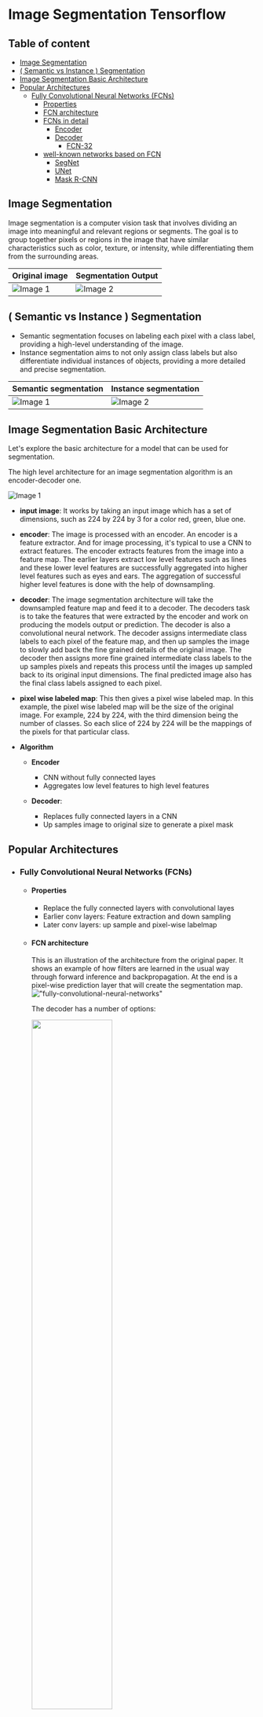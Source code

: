 # Image Segmentation Tensorflow



## Table of content

- [Image Segmentation](#image-segmentation)
- [( Semantic vs Instance ) Segmentation](#semantic-vs-instance-segmentation )
- [Image Segmentation Basic Architecture](#image-segmentation-basic-architecture)
- [Popular Architectures](#popular-architectures)
    - [Fully Convolutional Neural Networks (FCNs)](#fully-convolutional-neural-networks-fcns)
        - [Properties](#properties)
        - [FCN architecture](#fcn-architecture)
        - [FCNs in detail](#fcns-in-detail)
            - [Encoder](#encoder)
            - [Decoder](#decoder)
                - [FCN-32](#fcn-32)
        - [well-known networks based on FCN](#well-known-networks-based-on-fcn)
            - [SegNet](#segnet)
            - [UNet](#unet)
            - [Mask R-CNN](#mask-r-cnn)


## Image Segmentation

Image segmentation is a computer vision task that involves dividing an image into meaningful and relevant regions or segments. The goal is to group together pixels or regions in the image that have similar characteristics such as color, texture, or intensity, while differentiating them from the surrounding areas.


| Original image                               | Segmentation Output                          |
| -------------------------------------------  | -------------------------------------------- |
| ![Image 1](./files/image1.png)               | ![Image 2](./files/image2.png)               |


## ( Semantic vs Instance ) Segmentation 

- Semantic segmentation focuses on labeling each pixel with a class label, providing a high-level understanding of the image.
- Instance segmentation aims to not only assign class labels but also differentiate individual instances of objects, providing a more detailed and precise segmentation.


| Semantic segmentation                         | Instance segmentation                          |
| -------------------------------------------   | -------------------------------------------- |
| ![Image 1](./files/semantic-segmentation.jpeg)| ![Image 2](./files/instance-segmentation.jpeg)               |

## Image Segmentation Basic Architecture

Let's explore the basic architecture for a model that can be used for segmentation. 
 
The high level architecture for an image segmentation algorithm is an encoder-decoder one. 

![Image 1](./files/architecture.png)


 - **input image**: It works by taking an input image which has a set of dimensions, such as 224 by 224 by 3 for a color red, green, blue one. 
 - **encoder**: The image is processed with an encoder. An encoder is a feature extractor. And for image processing, it's typical to use a CNN to extract features. The encoder extracts features from the image into a feature map. The earlier layers extract low level features such as lines and these lower level features are successfully aggregated into higher level features such as eyes and ears. The aggregation of successful higher level features is done with the help of downsampling. 
 - **decoder**: The image segmentation architecture will take the downsampled feature map and feed it to a decoder. The decoders task is to take the features that were extracted by the encoder and work on producing the models output or prediction. The decoder is also a convolutional neural network. The decoder assigns intermediate class labels to each pixel of the feature map, and then up samples the image to slowly add back the fine grained details of the original image. The decoder then assigns more fine grained intermediate class labels to the up samples pixels and repeats this process until the images up sampled back to its original input dimensions. The final predicted image also has the final class labels assigned to each pixel.
- **pixel wise labeled map**: This then gives a pixel wise labeled map. In this example, the pixel wise labeled map will be the size of the original image. For example, 224 by 224, with the third dimension being the number of classes. So each slice of 224 by 224 will be the mappings of the pixels for that particular class.

- **Algorithm**

    - **Encoder**
        - CNN without fully connected layes
        - Aggregates low level features to high level features

    - **Decoder**: 
        - Replaces fully connected layers in a CNN
        - Up samples image to original size to generate a pixel mask

## Popular Architectures

- ### Fully Convolutional Neural Networks (FCNs)
    
    - #### Properties
        - Replace the fully connected layers with convolutional layes
        - Earlier conv layers: Feature extraction and down sampling
        - Later conv layers: up sample and pixel-wise labelmap

    - #### FCN architecture
        
        This is an illustration of the architecture from the original paper. It shows an example of how filters are learned in the usual way through forward inference and backpropagation. At the end is a pixel-wise prediction layer that will create the segmentation map.
        !["fully-convolutional-neural-networks"](./files/fully-convolutional-neural-networks.png)
        
        The decoder has a number of options:

        <img width="60%" src="./files/comparison-of-different-fcns.png"/>

        - Fully convolutional neural networks, encoders are feature extractors like the feature extracting layers using object detection models. So you can reuse the layers of well-known object detection models as the encoder of the fully connected network. For example, VGG16, ResNet 50, or MobileNet, have pre-trained feature extraction layers that you can use.
        - The decoder part of the FCN is usually called FCN-32, FCN-16 or FCN-8 with a number denotes the stride size during upsampling. You may recall that the stride in a convolutional layer determines how many pixels to shift the sliding window as it traverses the image. The smaller the stride, the more detailed the processing. The difference between the decoder architectures ends up effectively being the resolution of the final pixel map. You can see that here as the resolution improves, as the strike decreases from 32-16 and then to 8, and 8 is the closest to the ground truth
    
    - #### FCNs in detail:
        The model will learn the key features of the image using a CNN feature extractor, which is considered the encoder part of the model. As the image passes through convolutional layers, it gets downsampled. Then the output is passed to the decoder section of the model, which are additional convolutional layers. The decoder layers upsamples in the image step-by-step to its original dimensions so that we get a pixelwise labeling, also called pixel mask or segmentation mask of the original image.

        - ##### Encoder

            The encoder can use the convolutional layers of a traditional CNN architecture. Note that the fully connected layers of these traditional CNN models are used for classification in object detection tasks, so the encoder of the image segmentation models won't reuse those fully connected layers. Common architectures that it can reuse are VGG-16, ResNet-50, and MobileNet. But of course, you can design and use your own!

            <img width="70%" src="./files/encoder.png"/>

        - ##### Decoder

            What allows you to take the CNN from the encoder and turn it into an architecture that gives you image segmentation is the decoder. Popular decoders like that we'll look at in detail are FCN-32, FCN-16, and FCN-8. Their outputs are shown in the original paper right here. Let's look at these in detail, and we'll start with FCN-32.


            <img width="70%" src="./files/comparison-of-different-fcns.png"/>

            As a quick review that might help you understand the decoder, let's review what happens with a pooling layer. As an example, I'm going to start with a tiny image here that has eight pixels and two columns and four rows. If you perform pooling with a window size of 2 by 2, such as average pooling, the first application of the pooling window applies to the top four cells of the image, and it pools the four values into a single value. If you choose a stride of 2 by 2, the pooling window will slide two cells down. Then the pooling as applied to the bottom four cells of the image, and it pools the image into a single value that you can see here. Notice that the input image has four rows, but the pooling result has two rows. Also notice that the input image had two columns, but the pooling result has one column. If you have a pooling layer with a 2 by 2 pooling window on a stride of 2 by 2, the result of your pooling will reduce the height and width by half.

            <img width="70%" src="./files/pooling-layer.png"/>


            - ##### FCN-32
                Let's look at the FCN-32 decoder architecture. Recall, like we just said, that when you pool an image with a 2 by 2 window size and a stride of 2 by 2, you'll reduce the image in half along each axis, so 256 by 256 image would get pooled to 128 by 128 and so on. The architecture has five pooling layers. Each pooled result gets its dimensions reduced by half, five times. The original image gets reduced by a factor of 2_5 of 32. If the output of the final pooling layer, which we're calling pool 5, is upsampled back to the original image size, it needs to be upsampled by a factor of 32. This is done by upsampling with a stride size of 32, which means that each input pixel from Pool 5 is turned into a 32 by 32 pixel output. This 32 times upsampling is also the pixelwise prediction of classes for the original image. That's what the FCN-32 decoder does, and that's where it gets its name from.

                <img width="70%" src="./files/fcn-32.png"/>
                
            - ##### FCN-16
                FCN-16 works similarly to FCN-32, but in addition to using pool 5, it also uses pool 4. In step 1, the output of pool 5 is upsampled by a factor of two, so the result has the same height and width as pool 4. Separately, we use the output of pool 4 to make a pixelwise prediction using a one by one convolution layer. But don't worry about the details of that one by one convolutional layer yet, we'll look into that a little later. The pool 4 prediction is added to the 2x upsampled output of pool 5. The output of this addition is then upsampled by a factor of 16 to get the final pixelwise segmentation map. Upsampling with a stride of 16 takes each input pixel and outputs a 16 by 16 grid of pixels, so this decoder type is named FCN-16.

                <img width="70%" src="./files/fcn-16.png"/>
            
            - ##### FCN-8
                
                FCN-8 decoder works very similar with the same first two steps, but instead of upsampling the summation of the pool 4 and 5 predictions by 16, it will 2x upsample it, and then add that to the pool 3 prediction. This is then upsampled by eight, and hence the decoder is named FCN-8. Going back to [this image](#decoder), we can see the impact of this by factoring in the results from pools earlier in the architecture, when the image is at a higher resolution, our segments are better defined. Thus, the FCN-8 looks better than the FCN-16, and better than the FCN-32. Of course, depending on your scenario, the FCN-32 might be enough, but it might not be worth the extra processing required to do FCN-16 or FCN-8.

                <img width="70%" src="./files/fcn-8.png"/>

        - ##### Upsampling
            - Upsampling is increasing height and width of the feature map.
            - Two types of layers used in Tensorflow:
                - Simple Scaling - UpSampling2D 
                - Transposed Convolutional(Deconvolution) - Conv2DTranspose 
            
    - #### well-known networks based on FCN:
        - ##### SegNet

            <img width="70%" src="./files/segnet.png"/>
            
            SegNet Is very similar to the fully connected CNN with a notable optimization. That is that the encoder layers are symmetric with the decoder layers. They like mirror images of each other with the same number of layers and the same arrangement of those layers. For example, for each pooling layer that downsampled in the encoder, there was an upsampling layer and the decoder section. For example, in this architecture, the first segment has two convolutional layers, followed by a pooling layer. The last segment is a mirror image of this with an upsampling layer followed by two convolutional layers. The same symmetry is found in the second layer and the second-to-last one, and so on for the rest of the image
        - ##### UNet

            <img width="70%" src="./files/UNet.png"/>

            U-Net is another popular architecture for semantic segmentation. It's also symmetric, meaning the number of stages or upsampling and downsampling are equal. The name U-Net describes the shape of this architecture.

        - ##### Mask R-CNN

            <img width="70%" src="./files/Mask-R-CNN.png"/>

            Mask R-CNN is another popular architecture for instance segmentation. It builds off of the faster R-CNN. Mask R-CNN adds an additional branch after the feature extraction and faster R-CNN to perform upsampling to produce pixel-wise segmentation mosques of the image. It turns the object detection model into an image segmentation model.